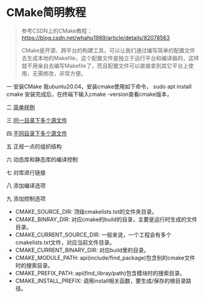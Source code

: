 # CMake简明教程

> 参考CSDN上的CMake教程：https://blog.csdn.net/whahu1989/article/details/82078563
>
> CMake是开源、跨平台的构建工具，可以让我们通过编写简单的配置文件去生成本地的Makefile，这个配置文件是独立于运行平台和编译器的，这样就不用亲自去编写Makefile了，而且配置文件可以直接拿到其它平台上使用，无需修改，非常方便。

一 安装CMake
我ubuntu20.04，安装cmake使用如下命令，
sudo apt install cmake
安装完成后，在终端下输入cmake -version查看cmake版本，

二 [简单样例](./01-简单样例)

三 [同一目录下多个源文件](./02-同一目录下多个源文件)

四 [不同目录下多个源文件](./03-不同目录下多个源文件)

五 正规一点的组织结构

六 动态库和静态库的编译控制

七 对库进行链接


八 添加编译选项

九 添加控制选项

- CMAKE_SOURCE_DIR: 顶级cmakelists.txt的文件夹目录。
- CMAKE_BINRAY_DIR: 对应cmake的build的目录，主要是运行时生成的文件目录。
- CMAKE_CURRENT_SOURCE_DIR: 一般来说，一个工程会有多个cmakelists.txt文件，对应当前文件目录。
- CMAKE_CURRENT_BINARY_DIR: 对应build里的目录。
- CMAKE_MODULE_PATH: api(include/find_package)包含别的cmake文件时的搜索目录。
- CMAKE_PREFIX_PATH: api(find_libray/path)包含模块时的搜索目录。
- CMAKE_INSTALL_PREFIX: 调用install相关函数，要生成/保存的根目录路径。
